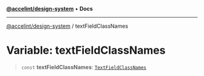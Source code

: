 [**@accelint/design-system**](../README.md) • **Docs**

***

[@accelint/design-system](../README.md) / textFieldClassNames

# Variable: textFieldClassNames

> `const` **textFieldClassNames**: [`TextFieldClassNames`](../type-aliases/TextFieldClassNames.md)

